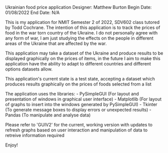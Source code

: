 Ukrainian food price application
Designer: Matthew Burton 
Begin Date: 01/08/2022
End Date: N/A

This is my application for NMIT Semester 2 of 2022, SDV602 class tutored by Todd Cochrane. 
The intention of this application is to track the prices of food in the war torn country of the Ukraine. I do not personally agree with any form of war, I am just studying the effects
on the people in different areas of the Ukraine that are affected by the war. 

This application may take a dataset of the Ukraine and produce results to be displayed graphically on the prices of items, in the future I aim to make this application have the ability 
to adapt to different countries and different options datasets allow. 

This application's current state is a test state, accepting a dataset which produces results graphically on the prices of foods selected from a list 

The application uses the libraries:
    - PySimpleGUI   (For layout and presentation of windows in graphical user interface)
    - Matplotlib    (For layout of graphs to insert into the windows generated by PySimpleGUI)
    - Tkinter       (To generate message boxes to display errors or unexpected results)
    - Pandas        (To manipulate and analyse data)

Please refer to 'GUIV2' for the current, working version with updates to refresh graphs based on user interaction and manipulation of data to retreive information required 

Enjoy!